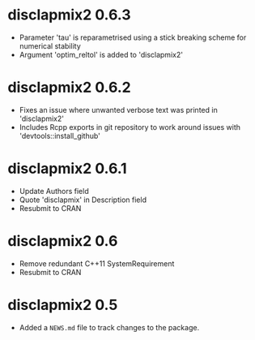 # disclapmix2 0.6.3
* Parameter 'tau' is reparametrised using a stick breaking scheme for numerical stability
* Argument 'optim_reltol' is added to 'disclapmix2'

# disclapmix2 0.6.2
* Fixes an issue where unwanted verbose text was printed in 'disclapmix2'
* Includes Rcpp exports in git repository to work around issues with 'devtools::install_github'

# disclapmix2 0.6.1
* Update Authors field
* Quote 'disclapmix' in Description field
* Resubmit to CRAN

# disclapmix2 0.6
* Remove redundant C++11 SystemRequirement
* Resubmit to CRAN

# disclapmix2 0.5

* Added a `NEWS.md` file to track changes to the package.
